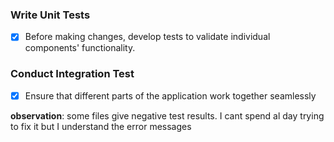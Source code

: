 ### Write Unit Tests  
- [x] Before making changes, develop tests to validate individual components' functionality.
### Conduct Integration Test 
- [x] Ensure that different parts of the application work together seamlessly

**observation**:  some files give negative test results. I cant spend al day trying to fix it but I understand the error messages 
